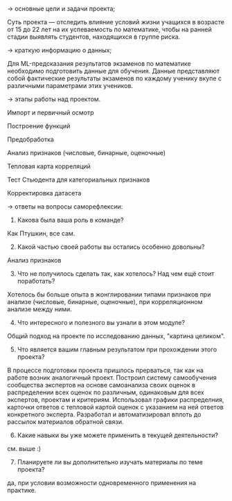 → основные цели и задачи проекта;

Суть проекта — отследить влияние условий жизни учащихся в возрасте от 15 до 22 лет на их успеваемость по математике, чтобы на ранней стадии выявлять студентов, находящихся в группе риска.

→ краткую информацию о данных;

Для ML-предсказания результатов экзаменов по математике необходимо подготовить данные для обучения. Данные представляют собой фактические результаты экзаменов по каждому ученику вкупе с различными параметрами этих учеников.

→ этапы работы над проектом.

Импорт и первичный осмотр

Построение функций

Предобработка

Анализ признаков (числовые, бинарные, оценочные)

Тепловая карта корреляций

Тест Стьюдента для категориальных признаков

Корректировка датасета

→ ответы на вопросы саморефлексии:

1. Какова была ваша роль в команде?

Как Птушкин, все сам.

2. Какой частью своей работы вы остались особенно довольны?

Анализ признаков

3. Что не получилось сделать так, как хотелось? Над чем ещё стоит поработать?

Хотелось бы больше опыта в жонглировании типами признаков при анализе (числовые, бинарные, оценочные), при корреляционном анализе между ними.

4. Что интересного и полезного вы узнали в этом модуле?

Общий подход на проекте по исследованию данных, "картина целиком".

5. Что является вашим главным результатом при прохождении этого проекта?

В процессе подготовки проекта пришлось прерваться, так как на работе возник аналогичный проект. Построил систему самообучения сообщества экспертов на основе самоанализа своих оценок в распределении всех оценок по различным, одинаковым для всех экспертов, проектам и критериям.
Использовал графики распределния, карточки ответов с тепловой картой оценок с указанием на ней ответов конкретного эксперта. Разработал и автоматизировал вплоть до рассылок материалов обратной связи.

6. Какие навыки вы уже можете применить в текущей деятельности?

см. выше :)

7. Планируете ли вы дополнительно изучать материалы по теме проекта?

да, при условии возможности одновременного применения на практике.
